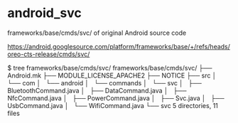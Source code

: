 # android_svc
frameworks/base/cmds/svc/ of original Android source code

https://android.googlesource.com/platform/frameworks/base/+/refs/heads/oreo-cts-release/cmds/svc/


$ tree frameworks/base/cmds/svc/
frameworks/base/cmds/svc/
├── Android.mk
├── MODULE_LICENSE_APACHE2
├── NOTICE
├── src
│   └── com
│       └── android
│           └── commands
│               └── svc
│                   ├── BluetoothCommand.java
│                   ├── DataCommand.java
│                   ├── NfcCommand.java
│                   ├── PowerCommand.java
│                   ├── Svc.java
│                   ├── UsbCommand.java
│                   └── WifiCommand.java
└── svc
5 directories, 11 files


